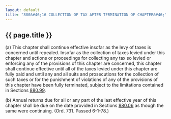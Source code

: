 ---
layout: default 
title: "880&#46;16 COLLECTION OF TAX AFTER TERMINATION OF CHAPTER&#46;"---

{{ page.title }}
----------------

​(a) This chapter shall continue effective insofar as the levy of taxes
is concerned until repealed. Insofar as the collection of taxes levied
under this chapter and actions or proceedings for collecting any tax so
levied or enforcing any of the provisions of this chapter are concerned,
this chapter shall continue effective until all of the taxes levied
under this chapter are fully paid and until any and all suits and
prosecutions for the collection of such taxes or for the punishment of
violations of any of the provisions of this chapter have been fully
terminated, subject to the limitations contained in Sections
[880.99](3fdcb639.html).

​(b) Annual returns due for all or any part of the last effective year
of this chapter shall be due on the date provided in Sections
[880.06](3f8afd77.html) as though the same were continuing. (Ord. 731.
Passed 6-1-78.)
